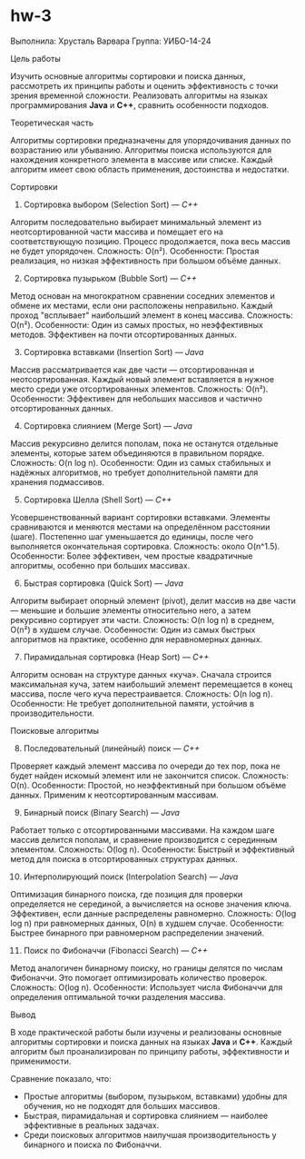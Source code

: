 # hw-3
Выполнила: Хрусталь Варвара
Группа: УИБО-14-24

Цель работы

Изучить основные алгоритмы сортировки и поиска данных, рассмотреть их принципы работы и оценить эффективность с точки зрения временной сложности. Реализовать алгоритмы на языках программирования **Java** и **C++**, сравнить особенности подходов.

Теоретическая часть

Алгоритмы сортировки предназначены для упорядочивания данных по возрастанию или убыванию.
Алгоритмы поиска используются для нахождения конкретного элемента в массиве или списке.
Каждый алгоритм имеет свою область применения, достоинства и недостатки.

 Сортировки

 1. Сортировка выбором (Selection Sort) — *C++*

Алгоритм последовательно выбирает минимальный элемент из неотсортированной части массива и помещает его на соответствующую позицию. Процесс продолжается, пока весь массив не будет упорядочен.
Сложность: O(n²).
Особенности: Простая реализация, но низкая эффективность при большом объёме данных.



 2. Сортировка пузырьком (Bubble Sort) — *C++*

Метод основан на многократном сравнении соседних элементов и обмене их местами, если они расположены неправильно. Каждый проход "всплывает" наибольший элемент в конец массива.
Сложность: O(n²).
Особенности: Один из самых простых, но неэффективных методов. Эффективен на почти отсортированных данных.



 3. Сортировка вставками (Insertion Sort) — *Java*

Массив рассматривается как две части — отсортированная и неотсортированная. Каждый новый элемент вставляется в нужное место среди уже отсортированных элементов.
Сложность: O(n²).
Особенности: Эффективен для небольших массивов и частично отсортированных данных.



 4. Сортировка слиянием (Merge Sort) — *Java*

Массив рекурсивно делится пополам, пока не останутся отдельные элементы, которые затем объединяются в правильном порядке.
Сложность: O(n log n).
Особенности: Один из самых стабильных и надёжных алгоритмов, но требует дополнительной памяти для хранения подмассивов.


 5. Сортировка Шелла (Shell Sort) — *C++*

Усовершенствованный вариант сортировки вставками. Элементы сравниваются и меняются местами на определённом расстоянии (шаге). Постепенно шаг уменьшается до единицы, после чего выполняется окончательная сортировка.
Сложность: около O(n^1.5).
Особенности: Более эффективен, чем простые квадратичные алгоритмы, особенно при больших массивах.



 6. Быстрая сортировка (Quick Sort) — *Java*

Алгоритм выбирает опорный элемент (pivot), делит массив на две части — меньшие и большие элементы относительно него, а затем рекурсивно сортирует эти части.
Сложность: O(n log n) в среднем, O(n²) в худшем случае.
Особенности: Один из самых быстрых алгоритмов на практике, особенно для неравномерных данных.



 7. Пирамидальная сортировка (Heap Sort) — *C++*

Алгоритм основан на структуре данных «куча». Сначала строится максимальная куча, затем наибольший элемент перемещается в конец массива, после чего куча перестраивается.
Сложность: O(n log n).
Особенности: Не требует дополнительной памяти, устойчив в производительности.



 Поисковые алгоритмы

 8. Последовательный (линейный) поиск — *C++*

Проверяет каждый элемент массива по очереди до тех пор, пока не будет найден искомый элемент или не закончится список.
Сложность: O(n).
Особенности: Простой, но неэффективный при большом объёме данных. Применим к неотсортированным массивам.



 9. Бинарный поиск (Binary Search) — *Java*

Работает только с отсортированными массивами. На каждом шаге массив делится пополам, и сравнение производится с серединным элементом.
Сложность: O(log n).
Особенности: Быстрый и эффективный метод для поиска в отсортированных структурах данных.


 10. Интерполирующий поиск (Interpolation Search) — *Java*

Оптимизация бинарного поиска, где позиция для проверки определяется не серединой, а вычисляется на основе значения ключа. Эффективен, если данные распределены равномерно.
Сложность: O(log log n) при равномерных данных, O(n) в худшем случае.
Особенности: Быстрее бинарного при равномерном распределении значений.



 11. Поиск по Фибоначчи (Fibonacci Search) — *C++*

Метод аналогичен бинарному поиску, но границы делятся по числам Фибоначчи. Это помогает оптимизировать количество проверок.
Сложность: O(log n).
Особенности: Использует числа Фибоначчи для определения оптимальной точки разделения массива.




Вывод

В ходе практической работы были изучены и реализованы основные алгоритмы сортировки и поиска данных на языках **Java** и **C++**.
Каждый алгоритм был проанализирован по принципу работы, эффективности и применимости.

Сравнение показало, что:

* Простые алгоритмы (выбором, пузырьком, вставками) удобны для обучения, но не подходят для больших массивов.
* Быстрая, пирамидальная и сортировка слиянием — наиболее эффективные в реальных задачах.
* Среди поисковых алгоритмов наилучшая производительность у бинарного и поиска по Фибоначчи.

